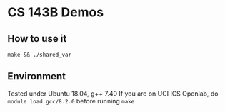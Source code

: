 # CS 143B Demos

## How to use it

`make && ./shared_var`

## Environment
Tested under Ubuntu 18.04, g++ 7.40
If you are on UCI ICS Openlab, do `module load gcc/8.2.0` before running `make`
